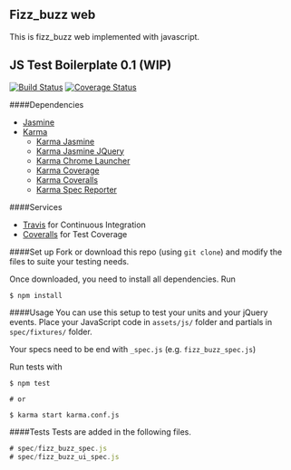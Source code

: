## Fizz_buzz web
This is fizz_buzz web implemented with javascript.

## JS Test Boilerplate 0.1 (WIP)
[![Build Status](https://travis-ci.org/CraftAcademy/karma-jquery-jasmine_boilerplate.svg?branch=master)](https://travis-ci.org/CraftAcademy/karma-jquery-jasmine_boilerplate)
[![Coverage Status](https://coveralls.io/repos/github/CraftAcademy/karma-jquery-jasmine_boilerplate/badge.svg?branch=master)](https://coveralls.io/github/CraftAcademy/karma-jquery-jasmine_boilerplate?branch=master)

####Dependencies
* [Jasmine](https://github.com/jasmine/jasmine)
* [Karma](https://github.com/karma-runner/karma)
  - [Karma Jasmine](https://github.com/karma-runner/karma-jasmine)
  - [Karma Jasmine JQuery](https://github.com/bessdsv/karma-jasmine-jquery)
  - [Karma Chrome Launcher](https://github.com/karma-runner/karma-chrome-launcher)
  - [Karma Coverage](https://github.com/karma-runner/karma-coverage)
  - [Karma Coveralls](https://github.com/caitp/karma-coveralls)
  - [Karma Spec Reporter](https://github.com/mlex/karma-spec-reporter)

####Services
* [Travis](https://travis-ci.org/) for Continuous Integration
* [Coveralls](https://coveralls.io/) for Test Coverage

####Set up
Fork or download this repo (using `git clone`) and modify the files to suite your testing needs.

Once downloaded, you need to install all dependencies. Run
```
$ npm install
```

####Usage
You can use this setup to test your units and your jQuery events. Place your JavaScript code in `assets/js/` folder and partials in `spec/fixtures/` folder.

Your specs need to be end with `_spec.js` (e.g. `fizz_buzz_spec.js`)

Run tests with
```
$ npm test

# or

$ karma start karma.conf.js
```

####Tests
Tests are added in the following files.

```javascript
# spec/fizz_buzz_spec.js
# spec/fizz_buzz_ui_spec.js
